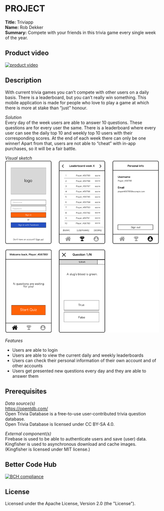 # PROJECT

**Title:** Triviapp  
**Name:** Rob Dekker  
**Summary:** Compete with your friends in this trivia game every single week of the year.  

## Product video
[![product video](https://img.youtube.com/vi/kDbf57RRqrg/0.jpg)](https://www.youtube.com/watch?v=kDbf57RRqrg "Product video")

## Description
With current trivia games you can’t compete with other users on a daily basis. There is a leaderboard, but you can’t really win something. This mobile application is made for people who love to play a game at which there is more at stake than “just” honour.

*Solution*  
Every day of the week users are able to answer 10 questions. These questions are for every user the same. There is a leaderboard where every user can see the daily top 10 and weekly top 10 users with their corresponding scores. At the end of each week there can only be one winner! Apart from that, users are not able to “cheat” with in-app purchases, so it will be a fair battle.


*Visual sketch*  
![alt text](https://github.com/robdekker/triviapp/blob/master/doc/Project%20sketch.png)

*Features*  
* Users are able to login
* Users are able to view the current daily and weekly leaderboards
* Users can check their personal information of their own account and of other accounts
* Users get presented new questions every day and they are able to answer them


## Prerequisites

*Data source(s)*  
https://opentdb.com/   
Open Trivia Database is a free-to-use user-contributed trivia question database.  
Open Trivia Database is licensed under CC BY-SA 4.0.  

*External component(s)*  
Firebase is used to be able to authenticate users and save (user) data.  
Kingfisher is used to asynchronous download and cache images. (Kingfisher is licensed under MIT license.)

## Better Code Hub
[![BCH compliance](https://bettercodehub.com/edge/badge/robdekker/triviapp?branch=master)](https://bettercodehub.com/)

## License
Licensed under the Apache License, Version 2.0 (the "License").
